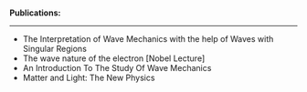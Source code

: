 </br>
<p><strong> Publications: </strong></p>
<hr>
<ul>


 <li><a target="_blank" href="https://github.com/manjunath5496/Louis-de-Broglie-Papers/blob/master/tst(196).pdf" style="text-decoration:none;">The Interpretation of Wave Mechanics with the help of Waves with Singular Regions</a></li>
                            
 <li><a target="_blank" href="https://github.com/manjunath5496/Louis-de-Broglie-Papers/blob/master/tst(197).pdf" style="text-decoration:none;">The wave nature of the electron [Nobel Lecture]</a></li>
 
  <li><a target="_blank" href="https://github.com/manjunath5496/Louis-de-Broglie-Papers/blob/master/tst(198).pdf" style="text-decoration:none;">An Introduction To The Study Of Wave Mechanics</a></li>
 
  <li><a target="_blank" href="https://github.com/manjunath5496/Louis-de-Broglie-Papers/blob/master/tst(199).pdf" style="text-decoration:none;">Matter and Light: The New Physics</a></li>
 
</ul>
</br>
